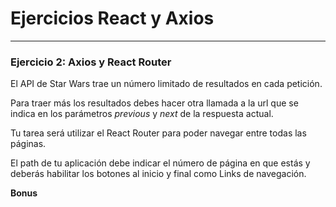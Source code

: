 # Ejercicios React y Axios

---

### Ejercicio 2: Axios y React Router

El API de Star Wars trae un número limitado de resultados en cada petición.

Para traer más los resultados debes hacer otra llamada a la url que se indica
en los parámetros *previous* y *next* de la respuesta actual.

Tu tarea será utilizar el React Router para poder navegar entre todas las páginas.

El path de tu aplicación debe indicar el número de página en que estás y deberás habilitar los botones
al inicio y final como Links de navegación.

**Bonus**


